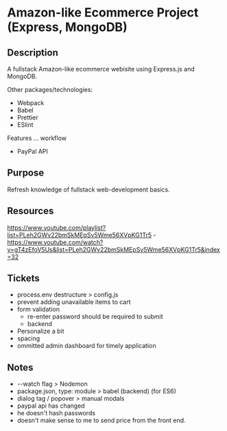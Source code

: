 # Amazon-like Ecommerce Project (Express, MongoDB)

## Description

A fullstack Amazon-like ecommerce webisite using Express.js and MongoDB.

Other packages/technologies:

- Webpack
- Babel
- Prettier
- ESlint

Features ... workflow

- PayPal API

## Purpose

Refresh knowledge of fullstack web-development basics.

## Resources

https://www.youtube.com/playlist?list=PLeh2GWv22bmSkMEpSv5Wme56XVpKG1Tr5 - https://www.youtube.com/watch?v=gT4zEfoV5Us&list=PLeh2GWv22bmSkMEpSv5Wme56XVpKG1Tr5&index=32

## Tickets

- process.env destructure > config.js
- prevent adding unavailable items to cart
- form validation
  - re-enter password should be required to submit
  - backend
- Personalize a bit
- spacing
- ommitted admin dashboard for timely application

## Notes

- --watch flag > Nodemon
- package.json, type: module > babel (backend) (for ES6)
- dialog tag / popover > manual modals
- paypal api has changed
- he doesn't hash passwords
- doesn't make sense to me to send price from the front end.

